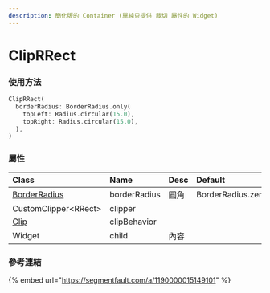 ```yaml
---
description: 簡化版的 Container (單純只提供 裁切 屬性的 Widget)
---
```


# ClipRRect

### 使用方法

```dart
ClipRRect(
  borderRadius: BorderRadius.only(
    topLeft: Radius.circular(15.0),
    topRight: Radius.circular(15.0),
  ),
)
```

### 屬性

| Class | Name | Desc | Default |
| :--- | :--- | :--- | :--- |
| [BorderRadius](../attribute-class/border-radius-geometry.md#borderradius) | borderRadius | 圓角 | BorderRadius.zero |
| CustomClipper&lt;RRect&gt; | clipper |  |  |
| [Clip](../attribute-class/clip.md) | clipBehavior |  |  |
| Widget | child | 內容 |  |

###  參考連結

{% embed url="https://segmentfault.com/a/1190000015149101" %}



